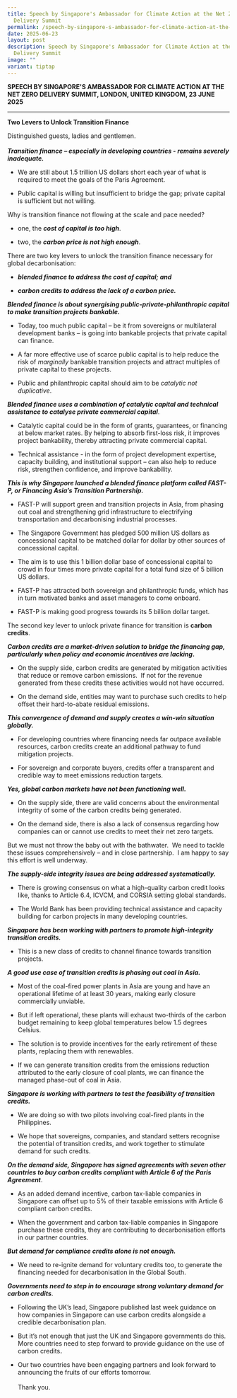 ```yaml
---
title: Speech by Singapore's Ambassador for Climate Action at the Net Zero
  Delivery Summit
permalink: /speech-by-singapore-s-ambassador-for-climate-action-at-the-net-zero-delivery-summit/
date: 2025-06-23
layout: post
description: Speech by Singapore's Ambassador for Climate Action at the Net Zero
  Delivery Summit
image: ""
variant: tiptap
---
```

<p><strong>SPEECH BY SINGAPORE'S AMBASSADOR FOR CLIMATE ACTION AT THE NET ZERO DELIVERY SUMMIT, LONDON, UNITED KINGDOM, 23 JUNE 2025</strong>
</p>
<hr>
<p><strong>Two Levers to Unlock Transition Finance</strong>
<br>
</p>
<p>Distinguished guests, ladies and gentlemen.
<br>
<br><strong><em>Transition finance – especially in developing countries - remains severely inadequate.</em></strong>
</p>
<ul data-tight="true" class="tight">
<li>
<p>We are still about 1.5 trillion US dollars short each year of what is
required to meet the goals of the Paris Agreement.</p>
</li>
<li>
<p>Public capital is willing but insufficient to bridge the gap; private
capital is sufficient but not willing.</p>
</li>
</ul>
<p>Why is transition finance not flowing at the scale and pace needed?</p>
<ul data-tight="true" class="tight">
<li>
<p>one, the <strong><em>cost of capital is too high</em></strong>.&nbsp;</p>
</li>
<li>
<p>two, the <strong><em>carbon price is not high enough</em></strong>.&nbsp;
<br>
</p>
</li>
</ul>
<p>There are two key levers to unlock the transition finance necessary for
global decarbonisation:</p>
<ul data-tight="true" class="tight">
<li>
<p><strong><em>blended finance to address the cost of capital; and</em></strong>
</p>
</li>
<li>
<p><strong><em>carbon credits to address the lack of a carbon price.</em></strong>
<br>
</p>
</li>
</ul>
<p><strong><em>Blended finance is about synergising public-private-philanthropic capital to make transition projects bankable.</em></strong>
</p>
<ul data-tight="true" class="tight">
<li>
<p>Today, too much public capital – be it from sovereigns or multilateral
development banks – is going into bankable projects that private capital
can finance.</p>
</li>
<li>
<p>A far more effective use of scarce public capital is to help reduce the
risk of <em>marginally</em> bankable transition projects and attract multiples
of private capital to these projects.</p>
</li>
<li>
<p>Public and philanthropic capital should aim to be <em>catalytic not duplicative</em>.
<br>
</p>
</li>
</ul>
<p><strong><em>Blended finance uses a combination of catalytic capital and technical assistance to catalyse private commercial capital</em></strong>.</p>
<ul data-tight="true" class="tight">
<li>
<p>Catalytic capital could be in the form of grants, guarantees, or financing
at below market rates. By helping to absorb first-loss risk, it improves
project bankability, thereby attracting private commercial capital.</p>
</li>
<li>
<p>Technical assistance - in the form of project development expertise, capacity
building, and institutional support – can also help to reduce risk, strengthen
confidence, and improve bankability.
<br>
</p>
</li>
</ul>
<p><strong><em>This is why Singapore launched a blended finance platform called FAST-P, or Financing Asia’s Transition Partnership.</em></strong>
</p>
<ul data-tight="true" class="tight">
<li>
<p>FAST-P will support green and transition projects in Asia, from phasing
out coal and strengthening grid infrastructure to electrifying transportation
and decarbonising industrial processes.</p>
</li>
<li>
<p>The Singapore Government has pledged 500 million US dollars as concessional
capital to be matched dollar for dollar by other sources of concessional
capital.</p>
</li>
<li>
<p>The aim is to use this 1 billion dollar base of concessional capital to
crowd in four times more private capital for a total fund size of 5 billion
US dollars.</p>
</li>
<li>
<p>FAST-P has attracted both sovereign and philanthropic funds, which has
in turn motivated banks and asset managers to come onboard.&nbsp;</p>
</li>
<li>
<p>FAST-P is making good progress towards its 5 billion dollar target.
<br>
</p>
</li>
</ul>
<p>The second key lever to unlock private finance for transition is <strong>carbon credits</strong>.</p>
<p><strong><em>Carbon credits are a market-driven solution to bridge the financing gap, particularly when policy and economic incentives are lacking</em>.</strong>
</p>
<ul data-tight="true" class="tight">
<li>
<p>On the supply side, carbon credits are generated by mitigation activities
that reduce or remove carbon emissions.&nbsp; If not for the revenue generated
from these credits these activities would not have occurred.</p>
</li>
<li>
<p>On the demand side, entities may want to purchase such credits to help
offset their hard-to-abate residual emissions.
<br>
</p>
</li>
</ul>
<p><strong><em>This convergence of demand and supply creates a win-win situation globally.</em></strong>
</p>
<ul data-tight="true" class="tight">
<li>
<p>For developing countries where financing needs far outpace available resources,
carbon credits create an additional pathway to fund mitigation projects.</p>
</li>
<li>
<p>For sovereign and corporate buyers, credits offer a transparent and credible
way to meet emissions reduction targets.
<br>
</p>
</li>
</ul>
<p><strong><em>Yes, global carbon markets have not been functioning well.</em></strong>
</p>
<ul data-tight="true" class="tight">
<li>
<p>On the supply side, there are valid concerns about the environmental integrity
of some of the carbon credits being generated.</p>
</li>
<li>
<p>On the demand side, there is also a lack of consensus regarding how companies
can or cannot use credits to meet their net zero targets.</p>
</li>
</ul>
<p>But we must not throw the baby out with the bathwater.&nbsp; We need to
tackle these issues comprehensively – and in close partnership.&nbsp; I
am happy to say this effort is well underway.
<br>
</p>
<p><strong><em>The supply-side integrity issues are being addressed systematically.</em></strong>
</p>
<ul data-tight="true" class="tight">
<li>
<p>There is growing consensus on what a high-quality carbon credit looks
like, thanks to Article 6.4, ICVCM, and CORSIA setting global standards.</p>
</li>
<li>
<p>The World Bank has been providing technical assistance and capacity building
for carbon projects in many developing countries.
<br>
</p>
</li>
</ul>
<p><strong><em>Singapore has been working with partners to promote high-integrity transition credits.</em></strong>
</p>
<ul data-tight="true" class="tight">
<li>
<p>This is a new class of credits to channel finance towards transition projects.
<br>
</p>
</li>
</ul>
<p><strong><em>A good use case of transition credits is phasing out coal in Asia.</em></strong>
</p>
<ul data-tight="true" class="tight">
<li>
<p>Most of the coal-fired power plants in Asia are young and have an operational
lifetime of at least 30 years, making early closure commercially unviable.</p>
</li>
<li>
<p>But if left operational, these plants will exhaust two-thirds of the carbon
budget remaining to keep global temperatures below 1.5 degrees Celsius.</p>
</li>
<li>
<p>The solution is to provide incentives for the early retirement of these
plants, replacing them with renewables.</p>
</li>
<li>
<p>If we can generate transition credits from the emissions reduction attributed
to the early closure of coal plants, we can finance the managed phase-out
of coal in Asia.
<br>
</p>
</li>
</ul>
<p><strong><em>Singapore is working with partners to test the feasibility of transition credits.</em></strong>
</p>
<ul data-tight="true" class="tight">
<li>
<p>We are doing so with two pilots involving coal-fired plants in the Philippines.</p>
</li>
<li>
<p>We hope that sovereigns, companies, and standard setters recognise the
potential of transition credits, and work together to stimulate demand
for such credits.
<br>
</p>
</li>
</ul>
<p><strong><em>On the demand side, Singapore has signed agreements with seven other countries to buy carbon credits compliant with Article 6 of the Paris Agreement</em></strong>.</p>
<ul data-tight="true" class="tight">
<li>
<p>As an added demand incentive, carbon tax-liable companies in Singapore
can offset up to 5% of their taxable emissions with Article 6 compliant
carbon credits.</p>
</li>
<li>
<p>When the government and carbon tax-liable companies in Singapore purchase
these credits, they are contributing to decarbonisation efforts in our
partner countries.
<br>
</p>
</li>
</ul>
<p><strong><em>But demand for compliance credits alone is not enough.&nbsp;</em></strong>
</p>
<ul data-tight="true" class="tight">
<li>
<p>We need to re-ignite demand for voluntary credits too, to generate the
financing needed for decarbonisation in the Global South.
<br>
</p>
</li>
</ul>
<p><strong><em>Governments need to step in to encourage strong voluntary demand for carbon credits</em></strong>.</p>
<ul data-tight="true" class="tight">
<li>
<p>Following the UK’s lead, Singapore published last week guidance on how
companies in Singapore can use carbon credits alongside a credible decarbonisation
plan.</p>
</li>
<li>
<p>But it’s not enough that just the UK and Singapore governments do this.&nbsp;
More countries need to step forward to provide guidance on the use of carbon
credits<strong>.</strong>
</p>
</li>
<li>
<p>Our two countries have been engaging partners and look forward to announcing
the fruits of our efforts tomorrow.
<br>
<br>Thank you.</p>
</li>
</ul>
<p></p>